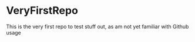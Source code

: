 # VeryFirstRepo
This is the very first repo to test stuff out, as am not yet familiar with Github usage
